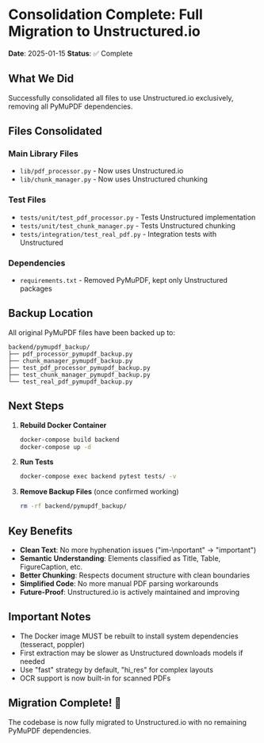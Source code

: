 # Consolidation Complete: Full Migration to Unstructured.io

**Date**: 2025-01-15
**Status**: ✅ Complete

## What We Did

Successfully consolidated all files to use Unstructured.io exclusively, removing all PyMuPDF dependencies.

## Files Consolidated

### Main Library Files

- `lib/pdf_processor.py` - Now uses Unstructured.io
- `lib/chunk_manager.py` - Now uses Unstructured chunking

### Test Files

- `tests/unit/test_pdf_processor.py` - Tests Unstructured implementation
- `tests/unit/test_chunk_manager.py` - Tests Unstructured chunking
- `tests/integration/test_real_pdf.py` - Integration tests with Unstructured

### Dependencies

- `requirements.txt` - Removed PyMuPDF, kept only Unstructured packages

## Backup Location

All original PyMuPDF files have been backed up to:

```
backend/pymupdf_backup/
├── pdf_processor_pymupdf_backup.py
├── chunk_manager_pymupdf_backup.py
├── test_pdf_processor_pymupdf_backup.py
├── test_chunk_manager_pymupdf_backup.py
└── test_real_pdf_pymupdf_backup.py
```

## Next Steps

1. **Rebuild Docker Container**

   ```bash
   docker-compose build backend
   docker-compose up -d
   ```

2. **Run Tests**

   ```bash
   docker-compose exec backend pytest tests/ -v
   ```

3. **Remove Backup Files** (once confirmed working)
   ```bash
   rm -rf backend/pymupdf_backup/
   ```

## Key Benefits

- **Clean Text**: No more hyphenation issues ("im-\nportant" → "important")
- **Semantic Understanding**: Elements classified as Title, Table, FigureCaption, etc.
- **Better Chunking**: Respects document structure with clean boundaries
- **Simplified Code**: No more manual PDF parsing workarounds
- **Future-Proof**: Unstructured.io is actively maintained and improving

## Important Notes

- The Docker image MUST be rebuilt to install system dependencies (tesseract, poppler)
- First extraction may be slower as Unstructured downloads models if needed
- Use "fast" strategy by default, "hi_res" for complex layouts
- OCR support is now built-in for scanned PDFs

## Migration Complete! 🎉

The codebase is now fully migrated to Unstructured.io with no remaining PyMuPDF dependencies.
